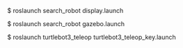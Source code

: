 $ roslaunch search_robot display.launch

$ roslaunch search_robot gazebo.launch

$ roslaunch turtlebot3_teleop turtlebot3_teleop_key.launch
